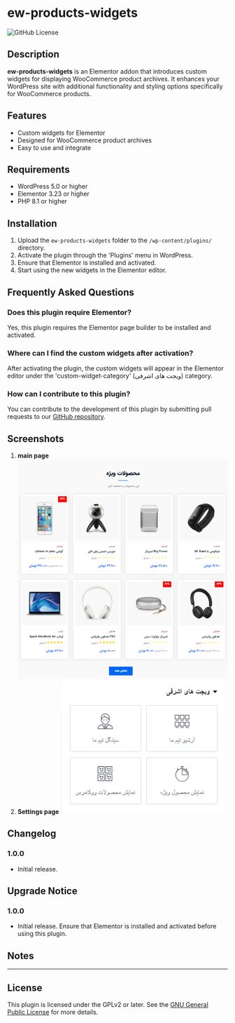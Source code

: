 # ew-products-widgets

![GitHub License](https://img.shields.io/badge/license-GPLv2-blue.svg)

## Description

**ew-products-widgets** is an Elementor addon that introduces custom widgets for displaying WooCommerce product archives. It enhances your WordPress site with additional functionality and styling options specifically for WooCommerce products.

## Features

- Custom widgets for Elementor
- Designed for WooCommerce product archives
- Easy to use and integrate

## Requirements

- WordPress 5.0 or higher
- Elementor 3.23 or higher
- PHP 8.1 or higher

## Installation

1. Upload the `ew-products-widgets` folder to the `/wp-content/plugins/` directory.
2. Activate the plugin through the 'Plugins' menu in WordPress.
3. Ensure that Elementor is installed and activated.
4. Start using the new widgets in the Elementor editor.

## Frequently Asked Questions

### Does this plugin require Elementor?
Yes, this plugin requires the Elementor page builder to be installed and activated.

### Where can I find the custom widgets after activation?
After activating the plugin, the custom widgets will appear in the Elementor editor under the 'custom-widget-category' (ویجت های اشرفی) category.

### How can I contribute to this plugin?
You can contribute to the development of this plugin by submitting pull requests to our [GitHub repository](https://github.com/mohamad-ashrafi/product-widget-elementor).

## Screenshots

1. **main page**
   ![Main widget example](./assets/images/main.png)
2. **Settings page**
   ![Settings page](./assets/images/setting.png)



## Changelog

### 1.0.0
- Initial release.

## Upgrade Notice

### 1.0.0
- Initial release. Ensure that Elementor is installed and activated before using this plugin.

## Notes
************

## License

This plugin is licensed under the GPLv2 or later. See the [GNU General Public License](https://www.gnu.org/licenses/gpl-2.0.html) for more details.

